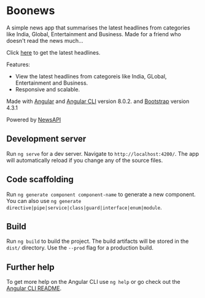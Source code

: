 # Boonews
A simple news app that summarises the latest headlines from categories like India, Global, Entertainment and Business. Made for a friend who doesn't read the news much...

Click [here](https://boonews.web.app) to get the latest headlines.

Features:
* View the latest headlines from categoreis like India, GLobal, Entertainment and Business.
* Responsive and scalable.

Made with [Angular](https://github.com/angular) and [Angular CLI](https://github.com/angular/angular-cli) version 8.0.2. and [Bootstrap](https://github.com/twbs/bootstrap) version 4.3.1

Powered by [NewsAPI](https://newsapi.org)

## Development server

Run `ng serve` for a dev server. Navigate to `http://localhost:4200/`. The app will automatically reload if you change any of the source files.

## Code scaffolding

Run `ng generate component component-name` to generate a new component. You can also use `ng generate directive|pipe|service|class|guard|interface|enum|module`.

## Build

Run `ng build` to build the project. The build artifacts will be stored in the `dist/` directory. Use the `--prod` flag for a production build.

## Further help

To get more help on the Angular CLI use `ng help` or go check out the [Angular CLI README](https://github.com/angular/angular-cli/blob/master/README.md).
